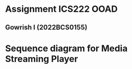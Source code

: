 # Assignment ICS222 OOAD

## Gowrish I (2022BCS0155)

# Sequence diagram for Media Streaming Player


